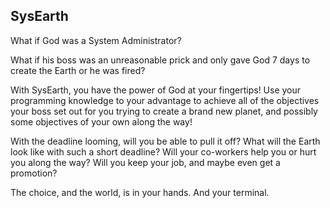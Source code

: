 ## SysEarth

What if God was a System Administrator?

What if his boss was an unreasonable prick and only gave God 7 days to create the Earth or he was fired?

With SysEarth, you have the power of God at your fingertips!  Use your programming knowledge to your advantage to achieve all of the objectives your boss set out for you trying to create a brand new planet, and possibly some objectives of your own along the way!

With the deadline looming, will you be able to pull it off?  What will the Earth look like with such a short deadline?  Will your co-workers help you or hurt you along the way?  Will you keep your job, and maybe even get a promotion?

The choice, and the world, is in your hands.  And your terminal.
